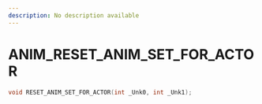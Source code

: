 ```yaml
---
description: No description available 
---
```


# ANIM\_RESET_ANIM_SET_FOR_ACTOR

```cpp
void RESET_ANIM_SET_FOR_ACTOR(int _Unk0, int _Unk1);
```